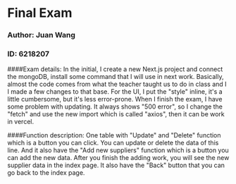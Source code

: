 # Final Exam 

### Author: Juan Wang
### ID: 6218207

####Exam details:
In the initial, I create a new Next.js project and connect the mongoDB, install some command that I will use in next work. Basically, almost the code comes from what the teacher taught us to do in class and I I made a few changes to that base. For the UI, I put the "style" inline, it's a little cumbersome, but it's less error-prone. When I finish the exam, I have some problem with updating. It always shows "500 error", so I change the "fetch" and use the new import which is called "axios", then it can be work in vercel.


####Function description:
One table with "Update" and "Delete" function which is a button you can click. You can update or delete the data of this line. And it also have the "Add new suppliers" function which is a button you can add the new data. After you finish the adding work, you will see the new supplier data in the index page. It also have the "Back" button that you can go back to the index page.
